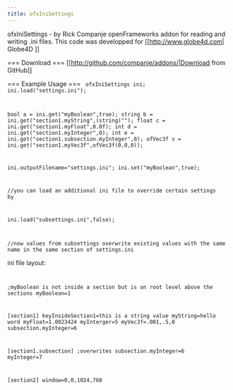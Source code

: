 ```yaml
---
title: ofxIniSettings
---
```

ofxIniSettings - by Rick Companje
openFrameworks  addon for reading and writing .ini files.
This code was developped for [[http://www.globe4d.com| Globe4D ]]

=== Download ===
[[http://github.com/companje/addons/|Download from GitHub]]
 
===  Example Usage === 
<code cpp>
ofxIniSettings ini;
ini.load("settings.ini");

bool a =  ini.get("myBoolean",true);
string b = ini.get("section1.myString",(string)"");
float c = ini.get("section1.myFloat",0.0f);
int d = ini.get("section1.myInteger",0);
int e = ini.get("section1.subsection.myInteger",0);
ofVec3f v = ini.get("section1.myVec3f",ofVec3f(0,0,0));

ini.outputFilename="settings.ini";
ini.set("myBoolean",true);

//you can load an additional ini file to override certain settings by

ini.load("subsettings.ini",false);

//now values from subsettings overwrite existing values with the same name in the same section of settings.ini
</code>

ini file layout:
<code ini>

;myBoolean is not inside a section but is on root level above the sections
myBoolean=1

[section1]
keyInsideSection1=this is a string value
myString=hello word
myFloat=1.0023424
myInterger=5
myVec3f=.001,.5,0
subsection.myInteger=6

[section1.subsection]
;overwrites subsection.myInteger=6
myInteger=7

[section2]
window=0,0,1024,768

</code>
